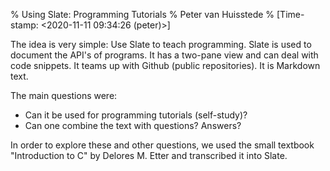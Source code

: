 % Using Slate: Programming Tutorials
% Peter van Huisstede
% [Time-stamp: <2020-11-11 09:34:26 (peter)>]

The idea is very simple: Use Slate to teach programming. Slate is used
to document the API's of programs. It has a two-pane view and can deal
with code snippets. It teams up with Github (public repositories). It
is Markdown text.

The main questions were:

- Can it be used for programming tutorials (self-study)?
- Can one combine the text with questions? Answers?

In order to explore these and other questions, we used the small
textbook "Introduction to C" by Delores M. Etter and transcribed it
into Slate.
